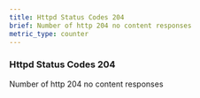 ```yaml
---
title: Httpd Status Codes 204
brief: Number of http 204 no content responses
metric_type: counter
---
```

### Httpd Status Codes 204

Number of http 204 no content responses